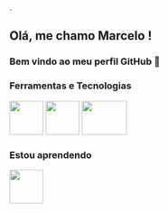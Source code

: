 .

## Olá, me chamo Marcelo ! 
### Bem vindo ao meu perfil GitHub 👋

<!---
- 🔭 Atualmente estou trabalhando ... 
- 🌱 Atualmente estou aprendendo ...
- 👯 Estou procurando colaborar em ...
- 🤔 Estou procurando ajuda com ...
- 💬 Pergunte-me sobre ...
- 📫 Como entrar em contato comigo: ...
- 😄 Pronomes: ...
- ⚡ Curiosidade: ...
--->


### Ferramentas e Tecnologias
<!--- IBM COGNOS --->
<img src="https://www.isnotdown.com/assets/pics/ibm-cognos.png" width="60" height="60"/>
<!--- R --->
<img src="https://cran.r-project.org/Rlogo.svg" width="60" height="60"/>
<!--- PYTHON --->
<img src="https://www.python.org/static/community_logos/python-logo.png" width="80" height="60"/>

### Estou aprendendo
<!--- PENTAHO --->
<img src="http://databool.com/wp-content/uploads/2020/03/o-que-e-pentaho.png" width="60" height="60"/>



<!---
marceloma27/marceloma27 is a ✨ special ✨ repository because its `README.md` (this file) appears on your GitHub profile.
You can click the Preview link to take a look at your changes.
--->
